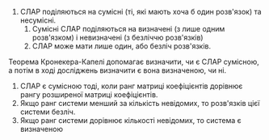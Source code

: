 
1. СЛАР поділяються на сумісні (ті, які мають хоча б один розв'язок) та несумісні.
	1. Сумісні СЛАР поділяються на визначені (з лише одним розв'язком) і невизначені (з безліччю розв'язків)
	2. СЛАР може мати лише один, або безліч розв'язків.


Теорема Кронекера-Капелі допомагає визначити, чи є СЛАР сумісною, а потім в ході досліджень визначити є вона визначеною, чи ні.

1. СЛАР є сумісною тоді, коли ранг матриці коефіцієнтів дорівнює рангу розширеної матриці коефіцієнтів.
2. Якщо ранг системи менший за кількість невідомих, то розв'язків цієї системи безліч.
3. Якщо ранг системи дорівнює кількості невідомих, то система є визначеною